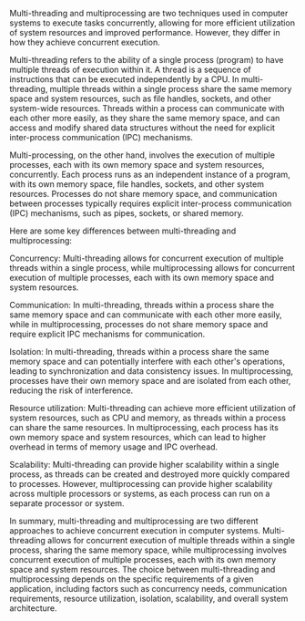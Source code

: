 Multi-threading and multiprocessing are two techniques used in computer systems to execute tasks concurrently, allowing for more efficient utilization of system resources and improved performance. However, they differ in how they achieve concurrent execution.

Multi-threading refers to the ability of a single process (program) to have multiple threads of execution within it. A thread is a sequence of instructions that can be executed independently by a CPU. In multi-threading, multiple threads within a single process share the same memory space and system resources, such as file handles, sockets, and other system-wide resources. Threads within a process can communicate with each other more easily, as they share the same memory space, and can access and modify shared data structures without the need for explicit inter-process communication (IPC) mechanisms.

Multi-processing, on the other hand, involves the execution of multiple processes, each with its own memory space and system resources, concurrently. Each process runs as an independent instance of a program, with its own memory space, file handles, sockets, and other system resources. Processes do not share memory space, and communication between processes typically requires explicit inter-process communication (IPC) mechanisms, such as pipes, sockets, or shared memory.

Here are some key differences between multi-threading and multiprocessing:

Concurrency: Multi-threading allows for concurrent execution of multiple threads within a single process, while multiprocessing allows for concurrent execution of multiple processes, each with its own memory space and system resources.

Communication: In multi-threading, threads within a process share the same memory space and can communicate with each other more easily, while in multiprocessing, processes do not share memory space and require explicit IPC mechanisms for communication.

Isolation: In multi-threading, threads within a process share the same memory space and can potentially interfere with each other's operations, leading to synchronization and data consistency issues. In multiprocessing, processes have their own memory space and are isolated from each other, reducing the risk of interference.

Resource utilization: Multi-threading can achieve more efficient utilization of system resources, such as CPU and memory, as threads within a process can share the same resources. In multiprocessing, each process has its own memory space and system resources, which can lead to higher overhead in terms of memory usage and IPC overhead.

Scalability: Multi-threading can provide higher scalability within a single process, as threads can be created and destroyed more quickly compared to processes. However, multiprocessing can provide higher scalability across multiple processors or systems, as each process can run on a separate processor or system.

In summary, multi-threading and multiprocessing are two different approaches to achieve concurrent execution in computer systems. Multi-threading allows for concurrent execution of multiple threads within a single process, sharing the same memory space, while multiprocessing involves concurrent execution of multiple processes, each with its own memory space and system resources. The choice between multi-threading and multiprocessing depends on the specific requirements of a given application, including factors such as concurrency needs, communication requirements, resource utilization, isolation, scalability, and overall system architecture.